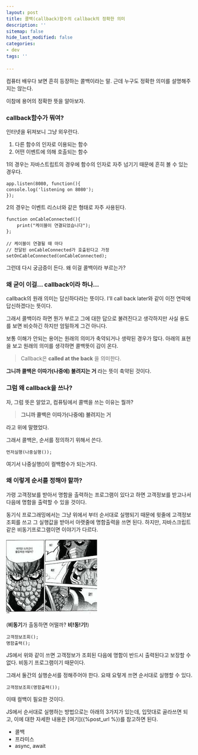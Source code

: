 ```yaml
---
layout: post
title: 콜백(callback)함수의 callback의 정확한 의미
description: ''
sitemap: false
hide_last_modified: false
categories:
- dev
tags: ''

---
```

컴퓨터 배우다 보면 흔히 등장하는 콜백이라는 말. 근데 누구도 정확한 의미를 설명해주지는 않는다.

이참에 용어의 정확한 뜻을 알아보자.

### callback함수가 뭐여?

인터넷을 뒤져보니 그냥 외우란다.

1. 다른 함수의 인자로 이용되는 함수
2. 어떤 이벤트에 의해 호출되는 함수

1의 경우는 자바스트립트의 경우에 함수의 인자로 자주 넘기기 때문에 흔히 볼 수 있는 경우다.

    app.listen(8080, function(){
    console.log('listening on 8080');
    });

2의 경우는 이벤트 리스너와 같은 형태로 자주 사용된다.

    function onCableConnected(){ 
    	print("케이블이 연결되었습니다"); 
    }; 
    
    // 케이블이 연결될 때 마다 
    // 전달된 onCableConnected가 호출된다고 가정 
    setOnCableConnected(onCableConnected);

그런데 다시 궁금증이 든다.
왜 이걸 콜백이라 부르는가?

### 왜 굳이 이걸... callback이라 하나...

callback의 원래 의미는 답신하다라는 뜻이다. I'll call back later와 같이 이전 연락에 답신하겠다는 뜻이다.

그래서 콜백이라 하면 뭔가 부르고 그에 대한 답으로 불려진다고 생각하지만 사실 용도를 보면 비슷하긴 하지만 엄밀하게 그건 아니다.

보통 이해가 안되는 용어는 원래의 의미가 축약되거나 생략된 경우가 많다. 아래의 표현을 보고 원래의 의미를 생각하면 콜백뜻이 감이 온다.

> Callback은 **called at the back** 을 의미한다.

**그니까 콜백은 이따가(나중에) 불려지는 거** 라는 뜻이 축약된 것이다.

### 그럼 왜 callback을 쓰나?

자, 그럼 뜻은 알았고, 컴퓨팅에서 콜백을 쓰는 이유는 뭘까?

> **그니까 콜백은 이따가(나중에) 불려지는 거**

라고 위에 말했었다.

그래서 콜백은, 순서를 정의하기 위해서 쓴다.

    먼저실행(나중실행());

여기서 나중실행()이 컬백함수가 되는거다.

### 왜 이렇게 순서를 정해야 할까?

가령 고객정보를 받아서 명함을 출력하는 프로그램이 있다고 하면 고객정보를 받고나서 다음에 명함을 출력할 수 있을 것이다.

동기식 프로그래밍에서는 그냥 위에서 부터 순서대로 실행되기 때문에 윗줄에 고객정보조회를 쓰고 그 실행값을 받아서 아랫줄에 명함출력을 쓰면 된다. 하지만, 자바스크립트 같은 비동기프로그램이면 이야기가 다르다.

![](/uploads/download-3.jpg)

(**비동기**가 출동하면 어떨까? **비!동!기!**)

    고객정보조회();
    명함출력();

JS에서 위와 같이 쓰면 고객정보가 조회된 다음에 명함이 반드시 출력된다고 보장할 수 없다. 비동기 프로그램이기 때문이다.

그래서 둘간의 실행순서를 정해주어야 한다. 요때 요렇게 쓰면 순서대로 실행할 수 있다.

    고객정보조회(명함출력());

이때 컬백이 필요한 것이다.

JS에서 순서대로 실행하는 방법으로는 아래의 3가지가 있는데, 입맛대로 골라쓰면 되고, 이에 대한 자세한 내용은 [여기]({%post_url %})를 참고하면 된다.

* 콜백
* 프라미스
* async, await